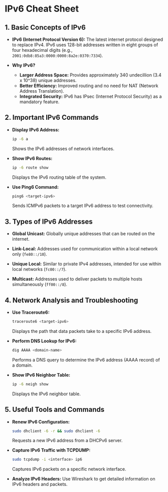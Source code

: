 # IPv6 Cheat Sheet



## 1. Basic Concepts of IPv6

- **IPv6 (Internet Protocol Version 6):**
  The latest internet protocol designed to replace IPv4. IPv6 uses 128-bit addresses written in eight groups of four hexadecimal digits (e.g., `2001:0db8:85a3:0000:0000:8a2e:0370:7334`).

- **Why IPv6?**
  - **Larger Address Space:** Provides approximately 340 undecillion (3.4 x 10^38) unique addresses.
  - **Better Efficiency:** Improved routing and no need for NAT (Network Address Translation).
  - **Integrated Security:** IPv6 has IPsec (Internet Protocol Security) as a mandatory feature.

## 2. Important IPv6 Commands

- **Display IPv6 Address:**
  ```bash
  ip -6 a
  ```
  Shows the IPv6 addresses of network interfaces.

- **Show IPv6 Routes:**
  ```bash
  ip -6 route show
  ```
  Displays the IPv6 routing table of the system.

- **Use Ping6 Command:**
  ```bash
  ping6 <target-ipv6>
  ```
  Sends ICMPv6 packets to a target IPv6 address to test connectivity.

## 3. Types of IPv6 Addresses

- **Global Unicast:**
  Globally unique addresses that can be routed on the internet.

- **Link-Local:**
  Addresses used for communication within a local network only (`fe80::/10`).

- **Unique Local:**
  Similar to private IPv4 addresses, intended for use within local networks (`fc00::/7`).

- **Multicast:**
  Addresses used to deliver packets to multiple hosts simultaneously (`ff00::/8`).

## 4. Network Analysis and Troubleshooting

- **Use Traceroute6:**
  ```bash
  traceroute6 <target-ipv6>
  ```
  Displays the path that data packets take to a specific IPv6 address.

- **Perform DNS Lookup for IPv6:**
  ```bash
  dig AAAA <domain-name>
  ```
  Performs a DNS query to determine the IPv6 address (AAAA record) of a domain.

- **Show IPv6 Neighbor Table:**
  ```bash
  ip -6 neigh show
  ```
  Displays the IPv6 neighbor table.

## 5. Useful Tools and Commands

- **Renew IPv6 Configuration:**
  ```bash
  sudo dhclient -6 -r && sudo dhclient -6
  ```
  Requests a new IPv6 address from a DHCPv6 server.

- **Capture IPv6 Traffic with TCPDUMP:**
  ```bash
  sudo tcpdump -i <interface> ip6
  ```
  Captures IPv6 packets on a specific network interface.

- **Analyze IPv6 Headers:**
  Use Wireshark to get detailed information on IPv6 headers and packets.
